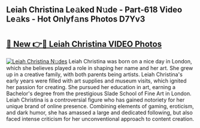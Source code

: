## Leiah Christina Le𝚊ked N𝚞de - Part-618 Video Le𝚊ks - Hot Onlyf𝚊ns Photos D7Yv3

# <h2><a href="http://ab51912.deff.icu/?id=Leiah+Christina">🔗 New 👉🔴 Leiah Christina VIDEO Photos</a></h2>

[![Leiah Christina N𝚞des](https://i.imgur.com/rIISA9y.gif)](http://ab51912.deff.icu/?id=Leiah+Christina)
Leiah Christina was born on a nice day in London, which she believes played a role in shaping her name and her art. She grew up in a creative family, with both parents being artists. Leiah Christina's early years were filled with art supplies and museum visits, which ignited her passion for creating. She pursued her education in art, earning a Bachelor's degree from the prestigious Slade School of Fine Art in London. Leiah Christina is a controversial figure who has gained notoriety for her unique brand of online presence. Combining elements of gaming, eroticism, and dark humor, she has amassed a large and dedicated following, but also faced intense criticism for her unconventional approach to content creation.
